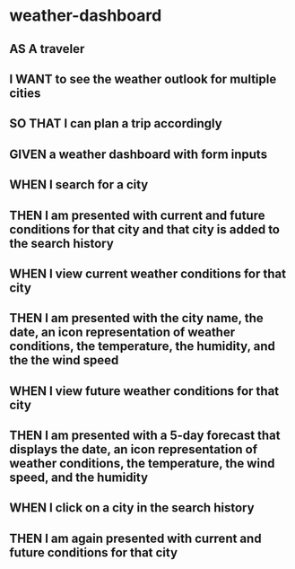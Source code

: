 # weather-dashboard

## AS A traveler
## I WANT to see the weather outlook for multiple cities
## SO THAT I can plan a trip accordingly


## GIVEN a weather dashboard with form inputs
## WHEN I search for a city
## THEN I am presented with current and future conditions for that city and that city is added to the search history
## WHEN I view current weather conditions for that city
## THEN I am presented with the city name, the date, an icon representation of weather conditions, the temperature, the humidity, and the the wind speed
## WHEN I view future weather conditions for that city
## THEN I am presented with a 5-day forecast that displays the date, an icon representation of weather conditions, the temperature, the wind speed, and the humidity
## WHEN I click on a city in the search history
## THEN I am again presented with current and future conditions for that city
